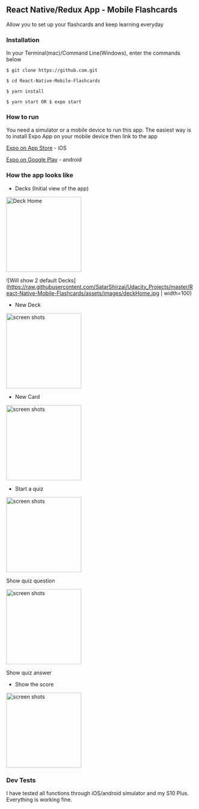## React Native/Redux App - Mobile Flashcards
Allow you to set up your flashcards and keep learning everyday

### Installation 
In your Terminal(mac)/Command Line(Windows), enter the commands below

```
$ git clone https://github.com.git

$ cd React-Native-Mobile-Flashcards

$ yarn install

$ yarn start OR $ expo start
```

### How to run
You need a simulator or a mobile device to run this app. The easiest way is to install Expo App on your mobile device then link to the app

[Expo on App Store](https://itunes.apple.com/us/app/expo-client/id982107779) - iOS

[Expo on Google Play](https://play.google.com/store/apps/details?id=host.exp.exponent) - android

### How the app looks like
- Decks (Initial view of the app)

<img src="assets/images/deckHome.png" alt="Deck Home" width="200"/>

![Will show 2 default Decks](https://raw.githubusercontent.com/SatarShirzai/Udacity_Projects/master/React-Native-Mobile-Flashcards/assets/images/deckHome.jpg | width=100)

- New Deck
<img src="assets/images/.png" alt="screen shots" width="200"/>

- New Card
<img src="assets/images/.png" alt="screen shots" width="200"/>

- Start a quiz
<img src="assets/images/.png" alt="screen shots" width="200"/>

Show quiz question


<img src="assets/images/.png" alt="screen shots" width="200"/>

Show quiz answer



- Show the score
<img src="assets/images/.png" alt="screen shots" width="200"/>


### Dev Tests
I have tested all functions through iOS/android simulator and my S10 Plus. Everything is working fine.
